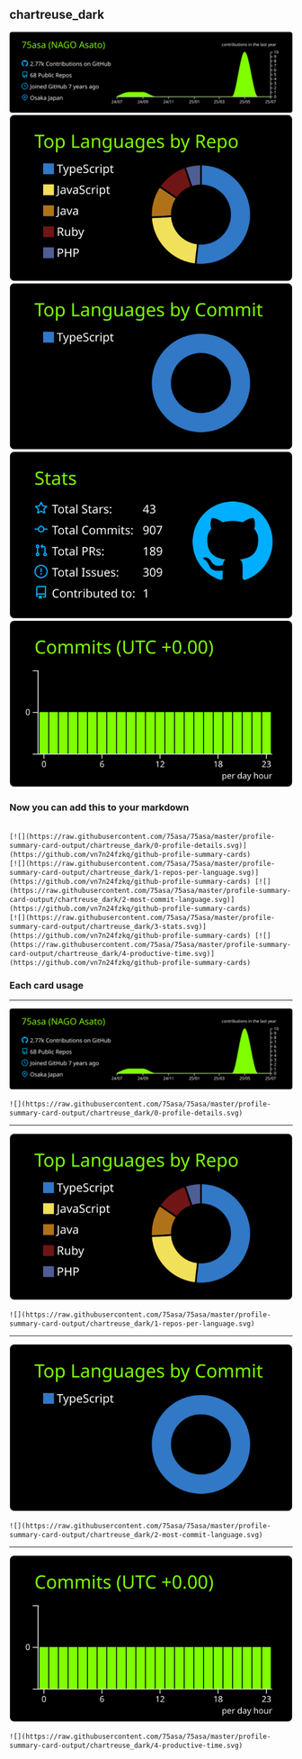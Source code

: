 ## chartreuse_dark

[![](./0-profile-details.svg)](https://github.com/vn7n24fzkq/github-profile-summary-cards)
[![](./1-repos-per-language.svg)](https://github.com/vn7n24fzkq/github-profile-summary-cards) [![](./2-most-commit-language.svg)](https://github.com/vn7n24fzkq/github-profile-summary-cards)
[![](./3-stats.svg)](https://github.com/vn7n24fzkq/github-profile-summary-cards) [![](./4-productive-time.svg)](https://github.com/vn7n24fzkq/github-profile-summary-cards)
### Now you can add this to your markdown
```

[![](https://raw.githubusercontent.com/75asa/75asa/master/profile-summary-card-output/chartreuse_dark/0-profile-details.svg)](https://github.com/vn7n24fzkq/github-profile-summary-cards)
[![](https://raw.githubusercontent.com/75asa/75asa/master/profile-summary-card-output/chartreuse_dark/1-repos-per-language.svg)](https://github.com/vn7n24fzkq/github-profile-summary-cards) [![](https://raw.githubusercontent.com/75asa/75asa/master/profile-summary-card-output/chartreuse_dark/2-most-commit-language.svg)](https://github.com/vn7n24fzkq/github-profile-summary-cards)
[![](https://raw.githubusercontent.com/75asa/75asa/master/profile-summary-card-output/chartreuse_dark/3-stats.svg)](https://github.com/vn7n24fzkq/github-profile-summary-cards) [![](https://raw.githubusercontent.com/75asa/75asa/master/profile-summary-card-output/chartreuse_dark/4-productive-time.svg)](https://github.com/vn7n24fzkq/github-profile-summary-cards)

```

### Each card usage
---

![](./0-profile-details.svg)

```
![](https://raw.githubusercontent.com/75asa/75asa/master/profile-summary-card-output/chartreuse_dark/0-profile-details.svg)
```

    

---

![](./1-repos-per-language.svg)

```
![](https://raw.githubusercontent.com/75asa/75asa/master/profile-summary-card-output/chartreuse_dark/1-repos-per-language.svg)
```

    

---

![](./2-most-commit-language.svg)

```
![](https://raw.githubusercontent.com/75asa/75asa/master/profile-summary-card-output/chartreuse_dark/2-most-commit-language.svg)
```

    

---

![](./4-productive-time.svg)

```
![](https://raw.githubusercontent.com/75asa/75asa/master/profile-summary-card-output/chartreuse_dark/4-productive-time.svg)
```

    
